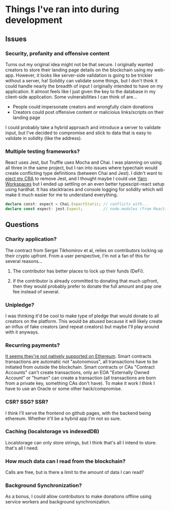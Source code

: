 # Things I've ran into during development

## Issues

### Security, profanity and offensive content

Turns out my original idea might not be that secure. I originally wanted creators to store their landing page details on the blockchain using my web-app. However, it looks like server-side validation is going to be trickier without a server, ha! Solidity can validate some things, but I don't think it could handle nearly the breadth of input I originally intended to have on my application. It almost feels like I just given the key to the database in my client-side application. Some vulnerabilities I can think of are...

- People could impersonate creators and wrongfully claim donations
- Creators could post offensive content or malicioius links/scripts on their landing page

I could probably take a hybrid approach and introduce a server to validate input, but I've decided to compromise and stick to data that is easy to validate in solidity (like the address).

### Multiple testing frameworks?

React uses Jest, but Truffle uses Mocha and Chai. I was planning on using all three in the same project, but I ran into issues where typechain would create conflicting type definitions (between Chai and Jest). I didn't want to [eject my CRA](https://create-react-app.dev/docs/available-scripts#npm-run-eject) to remove Jest, and I thought maybe I could use [Yarn Workspaces](https://classic.yarnpkg.com/en/docs/workspaces) but I ended up settling on an even better typescipt-react setup using hardhat. It has stacktraces and console logging for solidity which will make it much easier for me to understand everything.

```ts
declare const: expect = Chai.ExpectStatic; // conflicts with...
declare const expect: jest.Expect;         // node.modules (from React)
```

## Questions

### Charity application?

The contract from Sergei Tikhomirov et al, relies on contributors locking up their crypto upfront. From a user perspective, I'm not a fan of this for several reasons...

  1. The contributor has better places to lock up their funds (DeFi).

  2. If the contributor is already committed to donating that much upfront, then they would probably prefer to donate the full amount and pay one fee instead of several.

### Unipledge?

I was thinking it'd be cool to make type of pledge that would donate to all creators on the platform. This would be abused because it will likely create an influx of fake creators (and repeat creators) but maybe I'll play around with it anyways.

### Recurring payments?

[It seems they're not natively supported on Ethereum](https://ethereum.stackexchange.com/questions/49596). Smart contracts transactions are automatic not "autonomous", all transactions have to be initiated from outside the blockchain. Smart contracts or CAs "Contract Accounts" can't create transactions, only an EOA "Externally Owned Account" or "human" can create a transaction (all transactions are born from a private key, something CAs don't have). To make it work I think I have to use an Oracle or some other hack/compromise.

### CSR? SSG? SSR?

I think I'll serve the frontend on github pages, with the backend being ethereum. Whether it'll be a hybrid app I'm not so sure.

### Caching (localstorage vs indexedDB)

Localstorage can only store strings, but I think that's all I intend to store. that's all I need.

### How much data can I read from the blockchain?

Calls are free, but is there a limit to the amount of data I can read?

### Background Synchronization?

As a bonus, I could allow contributors to make donations offline using service workers and background synchronization.
